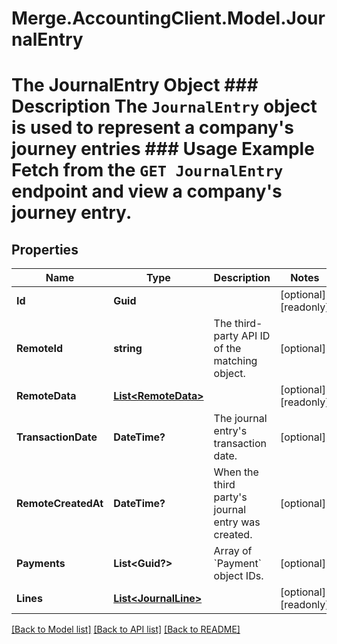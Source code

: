 # Merge.AccountingClient.Model.JournalEntry
# The JournalEntry Object ### Description The `JournalEntry` object is used to represent a company's journey entries  ### Usage Example Fetch from the `GET JournalEntry` endpoint and view a company's journey entry.

## Properties

Name | Type | Description | Notes
------------ | ------------- | ------------- | -------------
**Id** | **Guid** |  | [optional] [readonly] 
**RemoteId** | **string** | The third-party API ID of the matching object. | [optional] 
**RemoteData** | [**List&lt;RemoteData&gt;**](RemoteData.md) |  | [optional] [readonly] 
**TransactionDate** | **DateTime?** | The journal entry&#39;s transaction date. | [optional] 
**RemoteCreatedAt** | **DateTime?** | When the third party&#39;s journal entry was created. | [optional] 
**Payments** | **List&lt;Guid?&gt;** | Array of &#x60;Payment&#x60; object IDs. | [optional] 
**Lines** | [**List&lt;JournalLine&gt;**](JournalLine.md) |  | [optional] [readonly] 

[[Back to Model list]](../README.md#documentation-for-models) [[Back to API list]](../README.md#documentation-for-api-endpoints) [[Back to README]](../README.md)

